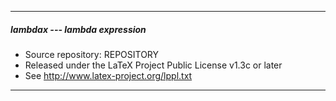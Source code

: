 -----------------------------------------------------------------
##### lambdax --- lambda expression
- Source repository: REPOSITORY
- Released under the LaTeX Project Public License v1.3c or later
- See http://www.latex-project.org/lppl.txt
-----------------------------------------------------------------
